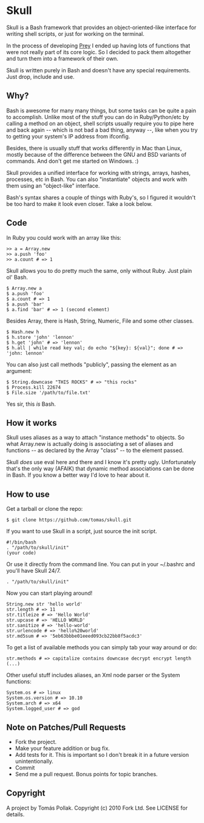 Skull
======

Skull is a Bash framework that provides an object-oriented-like interface for writing shell scripts, or just for working on the terminal.

In the process of developing [Prey][1] I ended up having lots of functions that were not really part of its core logic. So I decided to pack them altogether and turn them into a framework of their own.

Skull is written purely in Bash and doesn't have any special requirements. Just drop, include and use.

Why?
--------

Bash is awesome for many many things, but some tasks can be quite a pain to accomplish. Unlike most of the stuff you can do in Ruby/Python/etc by calling a method on an object, shell scripts usually require you to pipe here and back again -- which is not bad a bad thing, anyway --, like when you try to getting your system's IP address from ifconfig.

Besides, there is usually stuff that works differently in Mac than Linux, mostly because of the difference between the GNU and BSD variants of commands. And don't get me started on Windows. :)

Skull provides a unified interface for working with strings, arrays, hashes, processes, etc in Bash. You can also "instantiate" objects and work with them using an "object-like" interface.

Bash's syntax shares a couple of things with Ruby's, so I figured it wouldn't be too hard to make it look even closer. Take a look below.

Code
----

In Ruby you could work with an array like this:

    >> a = Array.new
    >> a.push 'foo'
    >> a.count # => 1

Skull allows you to do pretty much the same, only without Ruby. Just plain ol' Bash.

    $ Array.new a
    $ a.push 'foo'
    $ a.count # => 1
    $ a.push 'bar'
    $ a.find 'bar' # => 1 (second element)

Besides Array, there is Hash, String, Numeric, File and some other classes.

    $ Hash.new h
    $ h.store 'john' 'lennon'
    $ h.get 'john' # => 'lennon'
    $ h.all | while read key val; do echo "${key}: ${val}"; done # => 'john: lennon'

You can also just call methods "publicly", passing the element as an argument:

    $ String.downcase "THIS ROCKS" # => "this rocks"
    $ Process.kill 22674
    $ File.size '/path/to/file.txt'

Yes sir, this *is* Bash.

How it works
------------

Skull uses aliases as a way to attach "instance methods" to objects. So what Array.new is actually doing is associating a set of aliases and functions -- as declared by the Array "class" -- to the element passed.

Skull *does* use eval here and there and I know it's pretty ugly. Unfortunately that's the only way (AFAIK) that dynamic method associations can be done in Bash. If you know a better way I'd love to hear about it.

How to use
----------

Get a tarball or clone the repo:

    $ git clone https://github.com/tomas/skull.git

If you want to use Skull in a script, just source the init script.

    #!/bin/bash
    . "/path/to/skull/init"
    (your code)

Or use it directly from the command line. You can put in your ~/.bashrc and you'll have Skull 24/7.

    . "/path/to/skull/init"

Now you can start playing around!

    String.new str 'hello world'
    str.length # => 11
    str.titleize # => 'Hello World'
    str.upcase # => 'HELLO WORLD'
    str.sanitize # => 'hello-world'
    str.urlencode # => 'hello%20world'
    str.md5sum # => '5eb63bbbe01eeed093cb22bb8f5acdc3'

To get a list of available methods you can simply tab your way around or do:

    str.methods # => capitalize contains downcase decrypt encrypt length (...)

Other useful stuff includes aliases, an Xml node parser or the System functions:

    System.os # => linux
    System.os.version # => 10.10
    System.arch # => x64
    System.logged_user # => god

Note on Patches/Pull Requests
-----------------------------

* Fork the project.
* Make your feature addition or bug fix.
* Add tests for it. This is important so I don't break it in a future version unintentionally.
* Commit
* Send me a pull request. Bonus points for topic branches.

Copyright
---------

A project by Tomás Pollak.
Copyright (c) 2010 Fork Ltd. See LICENSE for details.

[1]: https://github.com/tomas/prey
